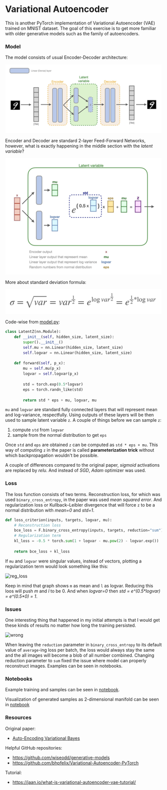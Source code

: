 # Variational Autoencoder

This is another PyTorch implementation of Variational Autoencoder (VAE) trained on MNIST dataset. The goal of this exercise is to get more familiar with older generative models such as the family of autoencoders.

### Model

The model consists of usual Encoder-Decoder architecture:

![vae](vae/assets/VAE.001.jpeg)

Encoder and Decoder are standard 2-layer Feed-Forward Networks, however, what is exactly happening in the 
middle section with the *latent variable*?

![latent-variable](vae/assets/VAE.002.jpeg)

More about standard deviation formula:

![std](vae/assets/VAE.003.jpeg)

Code-wise from [model.py](https://github.com/bvezilic/Variational-autoencoder/blob/master/model.py):

```python
class LatentZ(nn.Module):
    def __init__(self, hidden_size, latent_size):
        super().__init__()
        self.mu = nn.Linear(hidden_size, latent_size)
        self.logvar = nn.Linear(hidden_size, latent_size)

    def forward(self, p_x):
        mu = self.mu(p_x)
        logvar = self.logvar(p_x)

        std = torch.exp(0.5*logvar)
        eps = torch.randn_like(std)

        return std * eps + mu, logvar, mu
```

`mu` and `logvar` are standard fully connected layers that will represent mean and log-variance, respectfully.
Using outputs of these layers will be then used to sample latent variable `z`. A couple of things before we
can sample `z`:
1. compute `std` from `logvar`
2. sample from the normal distribution to get `eps`

Once `std` and `eps` are obtained `z` can be computed as `std * eps + mu`. This way of computing `z` in the paper is called **parameterization trick** without which backpropagation wouldn't be possible.

A couple of differences compared to the original paper, *sigmoid* activations are replaced by *relu*. And instead of 
*SGD*, *Adam* optimizer was used.

### Loss

The loss function consists of two terms. Reconstruction loss, for which was used `binary_cross_entropy`, in the paper was used *mean squared error*. And regularization loss or Kullback–Leibler divergence that will force `z` to be a normal distribution with *mean=0* and *std=1*.

```python
def loss_criterion(inputs, targets, logvar, mu):
    # Reconstruction loss
    bce_loss = F.binary_cross_entropy(inputs, targets, reduction="sum")
    # Regularization term
    kl_loss = -0.5 * torch.sum(1 + logvar - mu.pow(2) - logvar.exp())

    return bce_loss + kl_loss
```

If `mu` and `logvar` were singular values, instead of vectors, plotting a regularization term would look something like this:

![reg_loss](https://user-images.githubusercontent.com/16206648/51078157-5c980580-16b1-11e9-863c-52f3183f7a0d.gif)

Keep in mind that graph shows `m` as mean and `l` as logvar. Reducing this loos will push *m* and *l* to be 0. And when *logvar=0* then *std = e^(0.5\*logvar) = e^(0.5\*0) = 1*.

### Issues

One interesting thing that happened in my initial attempts is that I would get these kinds of results no matter how long
the training persisted.

![wrong](https://user-images.githubusercontent.com/16206648/51078424-03ca6c00-16b5-11e9-9727-eb73447e52ae.png)

When leaving the `reduction` parameter in `binary_cross_entropy` to its default value of `average`-ing loss per batch, the
loss would always stay the same and the all images will become a blob of all number combined. Changing reduction 
parameter to `sum` fixed the issue where model can properly reconstruct images. Examples can be seen in notebooks.

### Notebooks
Example training and samples can be seen in [notebook](https://github.com/bvezilic/Variational-autoencoder/blob/master/notebooks/train_and_eval.ipynb).

Visualization of generated samples as 2-dimensional manifold can be seen in [notebook](https://github.com/bvezilic/Variational-autoencoder/blob/master/notebooks/visualizing_manifold.ipynb)


### Resources
Original paper:
* [Auto-Encoding Variational Bayes](https://arxiv.org/abs/1312.6114)

Helpful GitHub repositories:

* https://github.com/wiseodd/generative-models
* https://github.com/bhpfelix/Variational-Autoencoder-PyTorch

Tutorial:
* https://jaan.io/what-is-variational-autoencoder-vae-tutorial/
